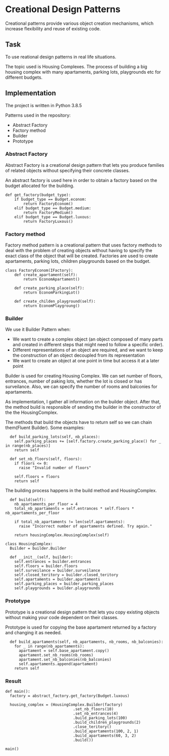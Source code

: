 # Creational Design Patterns

Creational patterns provide various object creation mechanisms, which increase flexibility and reuse of existing code.

## Task
To use reational design patterns in real life situations. 

The topic used is Housing Complexes. The process of building a big housing complex with many apartaments, parking lots, playgrounds etc for different budgets.

## Implementation
The project is written in Python 3.8.5

Patterns used in the repository:

* Abstract Factory
* Factory method
* Builder
* Prototype

### Abstract Factory
Abstract Factory is a creational design pattern that lets you produce families of related objects without specifying their concrete classes.

An abstract factory is used here in order to obtain a factory based on the budget allocated for the building. 

```
def get_factory(budget_type):
    if budget_type == Budget.econom:
        return FactoryEconom()
    elif budget_type == Budget.medium:
        return FactoryMedium()
    elif budget_type == Budget.luxous:
        return FactoryLuxous()
```

### Factory method

Factory method pattern is a creational pattern that uses factory methods to deal with the problem of creating objects without having to specify the exact class of the object that will be created.
Factories are used to create apartaments, parking lots, children playgrounds based on the budget.

```
class FactoryEconom(IFactory):
    def create_apartament(self):
        return EconomApartament()

    def create_parking_place(self):
        return EconomParkingLot()

    def create_childen_playground(self):
        return EconomPlaygroung()
```

### Builder

We use it Builder Pattern when:
* We want to create a complex object (an object composed of many parts
and created in different steps that might need to follow a specific order).
* Different representations of an object are required, and we want to keep
the construction of an object decoupled from its representation
* We want to create an object at one point in time but access it at a later point

Builder is used for creating Housing Complex. We can set number of floors, entrances, number of paking lots, whether the lot is closed or has 
surveilance. Also, we can specify the number of rooms and balconies for apartaments. 

As implementation, I gather all information on the builder object. After that, the method build is responsible of sending the builder in the constructor of the the HousingComplex. 

The methods that build the objects have to return self so we can chain them(Fluent Builder). Some examples:
```
  def build_parking_lots(self, nb_places):
    self.parking_places += [self.factory.create_parking_place() for _ in range(nb_places)]
    return self
    
  def set_nb_floors(self, floors): 
    if floors <= 0:
      raise "Invalid number of floors"

    self.floors = floors
    return self
```
The building process happens in the build method and HousingComplex.
```
  def build(self):
    nb_apartaments_per_floor = 4
    total_nb_apartaments = self.entrances * self.floors * nb_apartaments_per_floor

    if total_nb_apartaments != len(self.apartaments):
      raise "Incorrect number of apartaments defined. Try again."

    return housingComplex.HousingComplex(self)
```

```
class HousingComplex:
  Builder = builder.Builder

  def __init__(self, builder):
    self.entrances = builder.entrances
    self.floors = builder.floors
    self.surveilance = builder.surveilance
    self.closed_teritory = builder.closed_teritory
    self.apartaments = builder.apartaments
    self.parking_places = builder.parking_places
    self.playgrounds = builder.playgrounds
```

### Prototype
Prototype is a creational design pattern that lets you copy existing objects without making your code dependent on their classes.

Prototype is used for copying the base apartament returned by a factory and changing it as needed.

```
  def build_apartaments(self, nb_apartaments, nb_rooms, nb_balconies):
    for _ in range(nb_apartaments):
      apartament = self.base_apartament.copy()
      apartament.set_nb_rooms(nb_rooms)
      apartament.set_nb_balconies(nb_balconies)
      self.apartaments.append(apartament)
    return self
```

### Result

```
def main():
  factory = abstract_factory.get_factory(Budget.luxous)

  housing_complex = (HousingComplex.Builder(factory)
                              .set_nb_floors(10)
                              .set_nb_entrances(4)
                              .build_parking_lots(100)
                              .build_children_playgrounds(2)
                              .close_teritory()
                              .build_apartaments(100, 2, 1)
                              .build_apartaments(60, 3, 2)
                              .build())

main()
```

